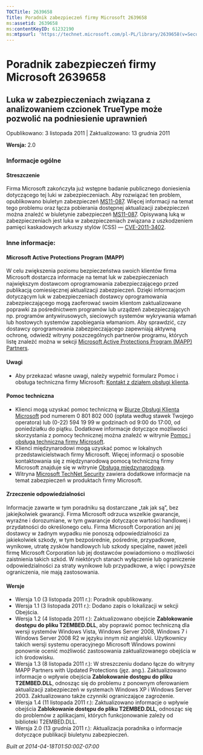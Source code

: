 ```yaml
---
TOCTitle: 2639658
Title: Poradnik zabezpieczeń firmy Microsoft 2639658
ms:assetid: 2639658
ms:contentKeyID: 61232190
ms:mtpsurl: 'https://technet.microsoft.com/pl-PL/library/2639658(v=Security.10)'
---
```


Poradnik zabezpieczeń firmy Microsoft 2639658
=============================================

Luka w zabezpieczeniach związana z analizowaniem czcionek TrueType może pozwolić na podniesienie uprawnień
----------------------------------------------------------------------------------------------------------

Opublikowano: 3 listopada 2011 | Zaktualizowano: 13 grudnia 2011

**Wersja:** 2.0

### Informacje ogólne

#### Streszczenie

Firma Microsoft zakończyła już wstępne badanie publicznego doniesienia dotyczącego tej luki w zabezpieczeniach. Aby rozwiązać ten problem, opublikowano biuletyn zabezpieczeń [MS11-087](http://go.microsoft.com/fwlink/?linkid=233008). Więcej informacji na temat tego problemu oraz łącza pobierania dostępnej aktualizacji zabezpieczeń można znaleźć w biuletynie zabezpieczeń [MS11-087](http://go.microsoft.com/fwlink/?linkid=233008). Opisywaną luką w zabezpieczeniach jest luka w zabezpieczeniach związana z uszkodzeniem pamięci kaskadowych arkuszy stylów (CSS) — [CVE-2011-3402](http://www.cve.mitre.org/cgi-bin/cvename.cgi?name=cve-2011-3402).

### Inne informacje:

#### Microsoft Active Protections Program (MAPP)

W celu zwiększenia poziomu bezpieczeństwa swoich klientów firma Microsoft dostarcza informacje na temat luk w zabezpieczeniach największym dostawcom oprogramowania zabezpieczającego przed publikacją comiesięcznej aktualizacji zabezpieczeń. Dzięki informacjom dotyczącym luk w zabezpieczeniach dostawcy oprogramowania zabezpieczającego mogą zaoferować swoim klientom zaktualizowane poprawki za pośrednictwem programów lub urządzeń zabezpieczających np. programów antywirusowych, sieciowych systemów wykrywania włamań lub hostowych systemów zapobiegania włamaniom. Aby sprawdzić, czy dostawcy oprogramowania zabezpieczającego zapewniają aktywną ochronę, odwiedź witryny poszczególnych partnerów programu, których listę znaleźć można w sekcji [Microsoft Active Protections Program (MAPP) Partners](http://go.microsoft.com/fwlink/?linkid=215201).

#### Uwagi

-   Aby przekazać własne uwagi, należy wypełnić formularz Pomoc i obsługa techniczna firmy Microsoft: [Kontakt z działem obsługi klienta](https://support.microsoft.com/common/survey.aspx?scid=sw;en;1257&showpage=1&ws=technet&sd=tech).  

#### Pomoc techniczna

-   Klienci mogą uzyskać pomoc techniczną w [Biurze Obsługi Klienta Microsoft](http://go.microsoft.com/fwlink/?linkid=21131) pod numerem 0 801 802 000 (opłata według stawek Twojego operatora) lub (0-22) 594 19 99 w godzinach od 9:00 do 17:00, od poniedziałku do piątku. Dodatkowe informacje dotyczące możliwości skorzystania z pomocy technicznej można znaleźć w witrynie [Pomoc i obsługa techniczna firmy Microsoft](http://support.microsoft.com/).  
-   Klienci międzynarodowi mogą uzyskać pomoc w lokalnych przedstawicielstwach firmy Microsoft. Więcej informacji o sposobie kontaktowania się z międzynarodową pomocą techniczną firmy Microsoft znajduje się w witrynie [Obsługa międzynarodowa](http://go.microsoft.com/fwlink/?linkid=21155).  
-   Witryna [Microsoft TechNet Security](http://go.microsoft.com/fwlink/?linkid=21132) zawiera dodatkowe informacje na temat zabezpieczeń w produktach firmy Microsoft.  

#### Zrzeczenie odpowiedzialności

Informacje zawarte w tym poradniku są dostarczane „tak jak są”, bez jakiejkolwiek gwarancji. Firma Microsoft odrzuca wszelkie gwarancje, wyraźne i dorozumiane, w tym gwarancje dotyczące wartości handlowej i przydatności do określonego celu. Firma Microsoft Corporation ani jej dostawcy w żadnym wypadku nie ponoszą odpowiedzialności za jakiekolwiek szkody, w tym bezpośrednie, pośrednie, przypadkowe, wynikowe, utratę zysków handlowych lub szkody specjalne, nawet jeżeli firmę Microsoft Corporation lub jej dostawców powiadomiono o możliwości zaistnienia takich szkód. W niektórych stanach wyłączenie lub ograniczenie odpowiedzialności za straty wynikowe lub przypadkowe, a więc i powyższe ograniczenia, nie mają zastosowania.

#### Wersje

-   Wersja 1.0 (3 listopada 2011 r.): Poradnik opublikowany.  
-   Wersja 1.1 (3 listopada 2011 r.): Dodano zapis o lokalizacji w sekcji Obejścia.  
-   Wersja 1.2 (4 listopada 2011 r.): Zaktualizowano obejście **Zablokowanie dostępu do pliku T2EMBED.DLL**, aby poprawić pomoc techniczną dla wersji systemów Windows Vista, Windows Server 2008, Windows 7 i Windows Server 2008 R2 w języku innym niż angielski. Użytkownicy takich wersji systemu operacyjnego Microsoft Windows powinni ponownie ocenić możliwość zastosowania zaktualizowanego obejścia w ich środowisku.  
-   Wersja 1.3 (8 listopada 2011 r.): W streszczeniu dodano łącze do witryny MAPP Partners with Updated Protections (jęz. ang.). Zaktualizowano informacje o wpływie obejścia **Zablokowanie dostępu do pliku T2EMBED.DLL**, odnosząc się do problemu z ponownym oferowaniem aktualizacji zabezpieczeń w systemach Windows XP i Windows Server 2003. Zaktualizowano także czynniki ograniczające zagrożenie.  
-   Wersja 1.4 (11 listopada 2011 r.): Zaktualizowano informacje o wpływie obejścia **Zablokowanie dostępu do pliku T2EMBED.DLL**, odnosząc się do problemów z aplikacjami, których funkcjonowanie zależy od biblioteki T2EMBED.DLL.  
-   Wersja 2.0 (13 grudnia 2011 r.): Aktualizacja poradnika o informacje dotyczące publikacji biuletynu zabezpieczeń.  

*Built at 2014-04-18T01:50:00Z-07:00*
